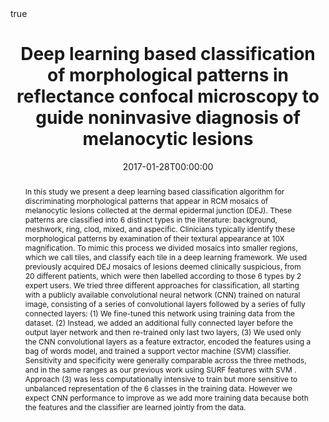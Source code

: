 ---
title: "Deep learning based classification of morphological patterns in reflectance confocal microscopy to guide noninvasive diagnosis of melanocytic lesions"
date: 2017-01-28T00:00:00

# Authors. Comma separated list, e.g. `["Bob Smith", "David Jones"]`.
authors:
- Kivanc Kose
- admin
- Setareh Ariafar
- Christi Alessi-Fox
- Melissa Gill
- Jennifer Dy
- Dana H. Brooks
- Milind Rajadhyaksha

author_notes:
- "Equal contribution"
- "Equal contribution"

# Publication type.
# Legend:
# 0: Uncategorized
# 1: Conference paper
# 2: Journal article
# 3: Preprint / Working Paper
# 4: Report
# 5: Book
# 6: Book section
# 7: Thesis
# 8: Patent
publication_types: ["0"]

# Publication name and optional abbreviated version.
publication: "In *SPIE Photonics West BioS 2017*"
publication_short: ""

# Abstract and optional shortened version.
abstract: "In this study we present a deep learning based classification algorithm for discriminating morphological patterns that appear in RCM mosaics of melanocytic lesions collected at the dermal epidermal junction (DEJ). These patterns are classified into 6 distinct types in the literature: background, meshwork, ring, clod, mixed, and aspecific. Clinicians typically identify these morphological patterns by examination of their textural appearance at 10X magnification. To mimic this process we divided mosaics into smaller regions, which we call tiles, and classify each tile in a deep learning framework. We used previously acquired DEJ mosaics of lesions deemed clinically suspicious, from 20 different patients, which were then labelled according to those 6 types by 2 expert users. We tried three different approaches for classification, all starting with a publicly available convolutional neural network (CNN) trained on natural image, consisting of a series of convolutional layers followed by a series of fully connected layers: (1) We fine-tuned this network using training data from the dataset. (2) Instead, we added an additional fully connected layer before the output layer network and then re-trained only last two layers, (3) We used only the CNN convolutional layers as a feature extractor, encoded the features using a bag of words model, and trained a support vector machine (SVM) classifier. Sensitivity and specificity were generally comparable across the three methods, and in the same ranges as our previous work using SURF features with SVM .  Approach (3) was less computationally intensive to train but more sensitive to unbalanced representation of the 6 classes in the training data. However we expect CNN performance to improve as we add more training data because both the features and the classifier are learned jointly from the data."

# Featured image thumbnail (optional)
image_preview: ""

# Is this a selected publication? (true/false)
selected: false

# Projects (optional).
#   Associate this publication with one or more of your projects.
#   Simply enter the filename (excluding '.md') of your project file in `content/project/`.
# projects: []

# Tags (optional).
#   Set `tags: []` for no tags, or use the form `tags: ["A Tag", "Another Tag"]` for one or more tags.
tags: []

# Links (optional).
url_pdf: ""
url_preprint: ""
url_code: ""
url_dataset: ""
url_project: ""
url_slides: "https://www.slideshare.net/secret/g03HFlMVoqL63J"
url_video: ""
url_poster: ""
url_source: ""

# Custom links (optional).
#   Uncomment line below to enable. For multiple links, use the form `[{...}, {...}, {...}]`.
# url_custom: [{name: "Custom Link", url: "http://example.org"}]

# Does the content use math formatting?
math: true

# Does the content use source code highlighting?
highlight: true

# Featured image
# Place your image in the `static/img/` folder and reference its filename below, e.g. `image: "example.jpg"`.
header:
  image: "banners/mosaic.png"
  caption: "Segmentations for 3 RCM mosaics"

---